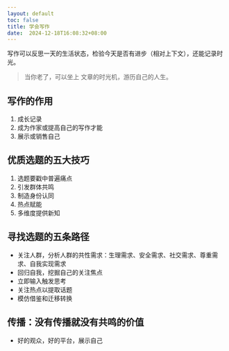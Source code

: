 ```yaml
---
layout: default
toc: false
title: 学会写作
date:  2024-12-18T16:08:32+08:00
---
```


写作可以反思一天的生活状态，检验今天是否有进步（相对上下文），还能记录时光。

> 当你老了，可以坐上 文章的时光机，游历自己的人生。

<!--more-->

## 写作的作用

1. 成长记录
2. 成为作家或提高自己的写作才能
3. 展示或销售自己

## 优质选题的五大技巧
1. 选题要戳中普遍痛点
2. 引发群体共鸣
3. 制造身份认同
4. 热点赋能
5. 多维度提供新知

## 寻找选题的五条路径
- 关注人群，分析人群的共性需求：生理需求、安全需求、社交需求、尊重需求、自我实现需求
- 回归自我，挖掘自己的关注焦点
- 立即输入触发思考
- 关注热点以提取话题
- 模仿借鉴和迁移转换

## 传播：没有传播就没有共鸣的价值

- 好的观众，好的平台，展示自己




